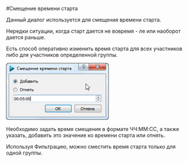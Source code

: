 #Смещение времени старта

Данный диалог используется для смещения времени старта.

Нередки ситуации, когда старт дается не вовремя - ле или наоборот дается раньше.

Есть способ оперативно изменить время старта для всех участников либо для участников определенной группы.

![Screenshot](../../img/dialog_start_time_offset.png)

Необходимо задать время смещения в формате ЧЧ:ММ:CC, а также указать, добавить это значение ко времени старта или отнять.

Используя Фильтрацию, можно сместить время старта только для одной группы.


 